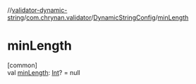 //[validator-dynamic-string](../../../index.md)/[com.chrynan.validator](../index.md)/[DynamicStringConfig](index.md)/[minLength](min-length.md)

# minLength

[common]\
val [minLength](min-length.md): [Int](https://kotlinlang.org/api/latest/jvm/stdlib/kotlin/-int/index.html)? = null
